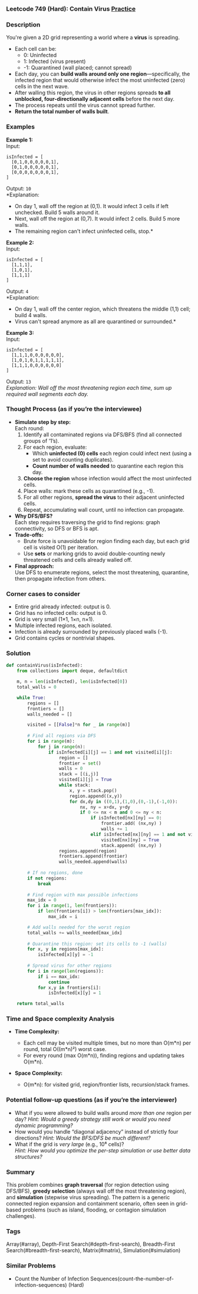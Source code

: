 ### Leetcode 749 (Hard): Contain Virus [Practice](https://leetcode.com/problems/contain-virus)

### Description  
You're given a 2D grid representing a world where a **virus** is spreading.  
- Each cell can be:
  - 0: Uninfected
  - 1: Infected (virus present)
  - -1: Quarantined (wall placed; cannot spread)
- Each day, you can **build walls around only one region**—specifically, the infected region that would otherwise infect the most uninfected (zero) cells in the next wave.
- After walling this region, the virus in other regions spreads **to all unblocked, four-directionally adjacent cells** before the next day.
- The process repeats until the virus cannot spread further.
- **Return the total number of walls built**.

### Examples  

**Example 1:**  
Input:  
```
isInfected = [
  [0,1,0,0,0,0,0,1],
  [0,1,0,0,0,0,0,1],
  [0,0,0,0,0,0,0,1],
]
```
Output: `10`  
*Explanation:  
- On day 1, wall off the region at (0,1). It would infect 3 cells if left unchecked. Build 5 walls around it.
- Next, wall off the region at (0,7). It would infect 2 cells. Build 5 more walls.
- The remaining region can't infect uninfected cells, stop.*

**Example 2:**  
Input:  
```
isInfected = [
  [1,1,1],
  [1,0,1],
  [1,1,1]
]
```
Output: `4`  
*Explanation:  
- On day 1, wall off the center region, which threatens the middle (1,1) cell; build 4 walls.
- Virus can't spread anymore as all are quarantined or surrounded.*

**Example 3:**  
Input:  
```
isInfected = [
  [1,1,1,0,0,0,0,0,0],
  [1,0,1,0,1,1,1,1,1],
  [1,1,1,0,0,0,0,0,0]
]
```
Output: `13`  
*Explanation: Wall off the most threatening region each time, sum up required wall segments each day.*


### Thought Process (as if you’re the interviewee)  

- **Simulate step by step:**  
  Each round:  
  1. Identify all contaminated regions via DFS/BFS (find all connected groups of ‘1’s).
  2. For each region, evaluate:
     - Which **uninfected (0) cells** each region could infect next (using a set to avoid counting duplicates).
     - **Count number of walls needed** to quarantine each region this day.
  3. **Choose the region** whose infection would affect the most uninfected cells.
  4. Place walls: mark these cells as quarantined (e.g., -1).
  5. For all other regions, **spread the virus** to their adjacent uninfected cells.
  6. Repeat, accumulating wall count, until no infection can propagate.
- **Why DFS/BFS?**  
  Each step requires traversing the grid to find regions: graph connectivity, so DFS or BFS is apt.
- **Trade-offs:**  
  - Brute force is unavoidable for region finding each day, but each grid cell is visited O(1) per iteration.
  - Use **sets** or marking grids to avoid double-counting newly threatened cells and cells already walled off.
- **Final approach:**  
  Use DFS to enumerate regions, select the most threatening, quarantine, then propagate infection from others.

### Corner cases to consider  
- Entire grid already infected: output is 0.
- Grid has no infected cells: output is 0.
- Grid is very small (1×1, 1×n, n×1).
- Multiple infected regions, each isolated.
- Infection is already surrounded by previously placed walls (-1).
- Grid contains cycles or nontrivial shapes.

### Solution

```python
def containVirus(isInfected):
    from collections import deque, defaultdict

    m, n = len(isInfected), len(isInfected[0])
    total_walls = 0

    while True:
        regions = []
        frontiers = []
        walls_needed = []

        visited = [[False]*n for _ in range(m)]
        
        # Find all regions via DFS
        for i in range(m):
            for j in range(n):
                if isInfected[i][j] == 1 and not visited[i][j]:
                    region = []
                    frontier = set()
                    walls = 0
                    stack = [(i,j)]
                    visited[i][j] = True
                    while stack:
                        x, y = stack.pop()
                        region.append((x,y))
                        for dx,dy in ((0,1),(1,0),(0,-1),(-1,0)):
                            nx, ny = x+dx, y+dy
                            if 0 <= nx < m and 0 <= ny < n:
                                if isInfected[nx][ny] == 0:
                                    frontier.add( (nx,ny) )
                                    walls += 1
                                elif isInfected[nx][ny] == 1 and not visited[nx][ny]:
                                    visited[nx][ny] = True
                                    stack.append( (nx,ny) )
                    regions.append(region)
                    frontiers.append(frontier)
                    walls_needed.append(walls)
        
        # If no regions, done
        if not regions:
            break
        
        # Find region with max possible infections
        max_idx = 0
        for i in range(1, len(frontiers)):
            if len(frontiers[i]) > len(frontiers[max_idx]):
                max_idx = i

        # Add walls needed for the worst region
        total_walls += walls_needed[max_idx]
        
        # Quarantine this region: set its cells to -1 (walls)
        for x, y in regions[max_idx]:
            isInfected[x][y] = -1
        
        # Spread virus for other regions
        for i in range(len(regions)):
            if i == max_idx:
                continue
            for x,y in frontiers[i]:
                isInfected[x][y] = 1

    return total_walls
```

### Time and Space complexity Analysis  

- **Time Complexity:**  
  - Each cell may be visited multiple times, but no more than O(m\*n) per round, total O((m\*n)²) worst case.
  - For every round (max O(m\*n)), finding regions and updating takes O(m\*n).

- **Space Complexity:**  
  - O(m\*n): for visited grid, region/frontier lists, recursion/stack frames.

### Potential follow-up questions (as if you’re the interviewer)  

- What if you were allowed to build walls around *more than one* region per day?
  *Hint: Would a greedy strategy still work or would you need dynamic programming?*
- How would you handle “diagonal adjacency” instead of strictly four directions?
  *Hint: Would the BFS/DFS be much different?*
- What if the grid is *very large* (e.g., 10⁶ cells)?  
  *Hint: How would you optimize the per-step simulation or use better data structures?*

### Summary
This problem combines **graph traversal** (for region detection using DFS/BFS), **greedy selection** (always wall off the most threatening region), and **simulation** (stepwise virus spreading). The pattern is a generic connected region expansion and containment scenario, often seen in grid-based problems (such as island, flooding, or contagion simulation challenges).

### Tags
Array(#array), Depth-First Search(#depth-first-search), Breadth-First Search(#breadth-first-search), Matrix(#matrix), Simulation(#simulation)

### Similar Problems
- Count the Number of Infection Sequences(count-the-number-of-infection-sequences) (Hard)